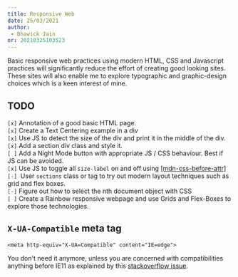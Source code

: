 ```yaml
---
title: Responsive Web
date: 25/03/2021 
author:
 - Bhawick Jain
or: 20210325103523
---
```


Basic responsive web practices using modern HTML, CSS and Javascript practices will significantly reduce the effort of creating good looking sites. These sites will also enable me to explore typographic and graphic-design choices which is a keen interest of mine.

## TODO
`[x]` Annotation of a good basic HTML page.  
`[x]` Create a Text Centering example in a div  
`[x]` Use JS to detect the size of the div and print it in the middle of the div.  
`[x]` Add a section div class and style it.  
`[ ]` Add a Night Mode button with appropriate JS / CSS behaviour. Best if JS can be avoided.  
`[x]` Use JS to toggle all `size-label` on and off using [[mdn-css-before-attr]](https://developer.mozilla.org/en-US/docs/Web/CSS/::before)
`[-]`  User `sections` class or tag to try out modern layout techniques such as grid and flex boxes.  
`[-]` Figure out how to select the nth document object with CSS  
`[ ]` Create a Rainbow responsive webpage and use Grids and Flex-Boxes to explore those technologies.  

## `X-UA-Compatible` meta tag

```
<meta http-equiv="X-UA=Compatible" content="IE=edge">
```

You don't need it anymore, unless you are concerned with compatibilities anything before IE11 as explained by this [stackoverflow issue](https://stackoverflow.com/questions/6771258/what-does-meta-http-equiv-x-ua-compatible-content-ie-edge-do).
